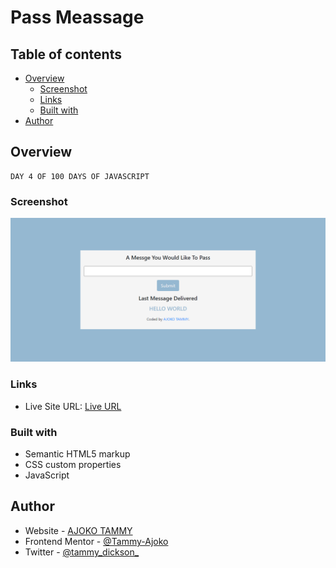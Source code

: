 # Pass Meassage

## Table of contents

- [Overview](#overview)
  - [Screenshot](#screenshot)
  - [Links](#links)
  - [Built with](#built-with)
- [Author](#author)


## Overview
    DAY 4 OF 100 DAYS OF JAVASCRIPT
### Screenshot

![](pass-the-message-project-main\screencapture-file-C-Users-TAMMY-Desktop-100-Days-JS-pass-the-message-project-main-index-html-2022-09-20-09_53_09.png)

### Links

- Live Site URL: [Live URL](https://silly-stroopwafel-97f1c7.netlify.app/)

### Built with

- Semantic HTML5 markup
- CSS custom properties
- JavaScript

## Author

- Website - [AJOKO TAMMY](https://www.your-site.com)
- Frontend Mentor - [@Tammy-Ajoko](https://www.frontendmentor.io/profile/Tammy-Ajoko)
- Twitter - [@tammy_dickson_](https://www.twitter.com/tammy_dickson_)
    